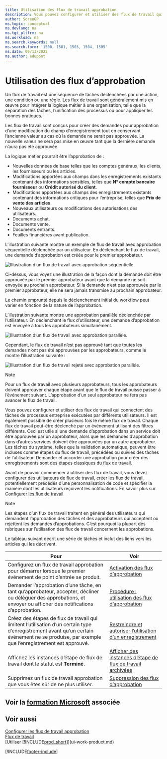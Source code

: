 ```yaml
---
title: Utilisation des flux de travail approbation
description: Vous pouvez configurer et utiliser des flux de travail qui relient les tâches de processus métier telles que la publication automatique ou la demande et l’approbation de nouveaux enregistrements.
author: SorenGP
ms.topic: conceptual
ms.devlang: na
ms.tgt_pltfrm: na
ms.workload: na
ms.search.keywords: null
ms.search.form: '1500, 1501, 1503, 1504, 1505'
ms.date: 09/13/2022
ms.author: edupont
---
```

# Utilisation des flux d’approbation

Un flux de travail est une séquence de tâches déclenchées par une action, une condition ou une règle. Les flux de travail sont généralement mis en œuvre pour intégrer la logique métier à une organisation, telle que la séparation des tâches, l’unification des processus ou pour appliquer les bonnes pratiques.

Les flux de travail sont conçus pour créer des demandes pour approbation d’une modification du champ d’enregistrement tout en conservant l’ancienne valeur au cas où la demande ne serait pas approuvée. La nouvelle valeur ne sera pas mise en œuvre tant que la dernière demande n’aura pas été approuvée.

La logique métier pourrait être l’approbation de :

- Nouvelles données de base telles que les comptes généraux, les clients, les fournisseurs ou les articles.
- Modifications apportées aux champs dans les enregistrements existants contenant des informations sensibles, telles que **N° compte bancaire fournisseur** ou **Crédit autorisé du client**.
- Modifications apportées aux champs des enregistrements existants contenant des informations critiques pour l’entreprise, telles que **Prix de vente des articles**.
- Nouveaux utilisateurs ou modifications des autorisations des utilisateurs.
- Documents achat.
- Documents vente.
- Documents entrants.
- Feuilles financières avant publication.

L’illustration suivante montre un exemple de flux de travail avec approbation séquentielle déclenchée par un utilisateur. En déclenchant le flux de travail, une demande d’approbation est créée pour le premier approbateur.  

![Illustration d’un flux de travail avec approbation séquentielle.](media/Workflows/approval-flow.png)

Ci-dessus, vous voyez une illustration de la façon dont la demande doit être approuvée par le premier approbateur avant que la demande ne soit envoyée au prochain approbateur. Si la demande n’est pas approuvée par le premier approbateur, elle ne sera jamais transmise au prochain approbateur.

Le chemin emprunté depuis le déclenchement initial du workflow peut varier en fonction de la nature de l’approbation.  

L’illustration suivante montre une approbation parallèle déclenchée par l’utilisateur. En déclenchant le flux d’utilisateur, une demande d’approbation est envoyée à tous les approbateurs simultanément.  

![Illustration d’un flux de travail avec approbation parallèle.](media/Workflows/approval-flow-2.png)

Cependant, le flux de travail n’est pas approuvé tant que toutes les demandes n’ont pas été approuvées par les approbateurs, comme le montre l’illustration suivante :  

![Illustration d’un flux de travail rejeté avec approbation parallèle.](media/Workflows/approval-flow-3.png)

> [!NOTE]  
> Pour un flux de travail avec plusieurs approbateurs, tous les approbateurs doivent approuver chaque étape avant que le flux de travail puisse passer à l’événement suivant. L’approbation d’un seul approbateur ne fera pas avancer le flux de travail.

Vous pouvez configurer et utiliser des flux de travail qui connectent des tâches de processus entreprise exécutées par différents utilisateurs. Il est également possible de créer plusieurs fois le même flux de travail. Chaque flux de travail peut-être déclenché par un événement utilisant des filtres différents. Ceci est utile si une demande d’approbation dans un service doit être approuvée par un approbateur, alors que les demandes d’approbation dans d’autres services doivent être approuvées par un autre approbateur. Les tâches du système, telles que la validation automatique, peuvent être incluses comme étapes du flux de travail, précédées ou suivies des tâches de l’utilisateur. Demander et accorder une approbation pour créer des enregistrements sont des étapes classiques du flux de travail.  

Avant de pouvoir commencer à utiliser des flux de travail, vous devez configurer des utilisateurs de flux de travail, créer les flux de travail, potentiellement précédés d’une personnalisation de code et spécifier la manière dont les utilisateurs reçoivent les notifications. En savoir plus sur [Configurer les flux de travail](across-set-up-workflows.md).

> [!NOTE]  
> Les étapes d’un flux de travail traitent en général des utilisateurs qui demandent l’approbation des tâches et des approbateurs qui acceptent ou rejettent les demandes d’approbations. C’est pourquoi la plupart des rubriques sur l’utilisation des flux de travail concernent les approbations.  

 Le tableau suivant décrit une série de tâches et inclut des liens vers les articles qui les décrivent.  

| **Pour** | **Voir** |
|--|--|
| Configurez un flux de travail approbation pour démarrer lorsque le premier événement de point d’entrée se produit. | [Activation des flux d’approbation](across-how-to-enable-workflows.md) |
| Demander l’approbation d’une tâche, en tant qu’approbateur, accepter, décliner ou déléguer des approbations, et envoyer ou afficher des notifications d’approbation. | [Procédure : utilisation des flux d’approbation](across-how-use-approval-workflows.md) |
| Créez des étapes de flux de travail qui limitent l’utilisation d’un certain type d’enregistrement avant qu’un certain événement ne se produise, par exemple que l’enregistrement est approuvé. | [Restreindre et autoriser l’utilisation d’un enregistrement](across-how-to-restrict-and-allow-usage-of-a-record.md) |
| Affichez les instances d’étape de flux de travail dont le statut est **Terminé**. | [Afficher des instances d’étape de flux de travail archivées](across-how-to-view-archived-workflow-step-instances.md) |
| Supprimez un flux de travail approbation que vous êtes sûr de ne plus utiliser. | [Suppression des flux d’approbation](across-how-to-delete-workflows.md) |

## Voir la [formation Microsoft](/training/modules/create-workflows/) associée

## Voir aussi

[Configurer les flux de travail approbation](across-set-up-workflows.md)  
[Flux de travail](across-workflow.md)  
[Utiliser [!INCLUDE[prod_short](includes/prod_short.md)]](ui-work-product.md)  

[!INCLUDE[footer-include](includes/footer-banner.md)]
